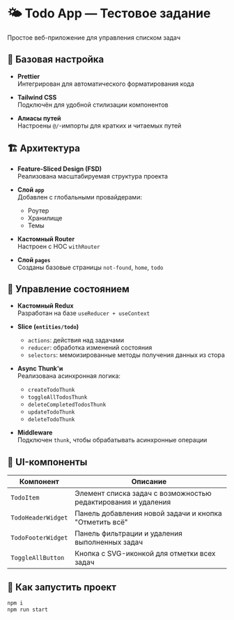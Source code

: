 # 🌤️ Todo App — Тестовое задание 

Простое веб-приложение для управления списком задач

## 🔧 Базовая настройка

- **Prettier**  
  Интегрирован для автоматического форматирования кода

- **Tailwind CSS**  
  Подключён для удобной стилизации компонентов

- **Алиасы путей**  
  Настроены `@/`-импорты для кратких и читаемых путей

## 🏗️ Архитектура

- **Feature-Sliced Design (FSD)**  
  Реализована масштабируемая структура проекта

- **Слой `app`**  
  Добавлен с глобальными провайдерами:
  - Роутер
  - Хранилище
  - Темы

- **Кастомный Router**  
  Настроен с HOC `withRouter`

- **Слой `pages`**  
  Созданы базовые страницы `not-found`, `home`, `todo`

## 🔄 Управление состоянием

- **Кастомный Redux**  
  Разработан на базе `useReducer + useContext`

- **Slice (`entities/todo`)**  
  - `actions`: действия над задачами
  - `reducer`: обработка изменений состояния
  - `selectors`: мемоизированные методы получения данных из стора

- **Async Thunk'и**  
  Реализована асинхронная логика:
  - `createTodoThunk`
  - `toggleAllTodosThunk`
  - `deleteCompletedTodosThunk`
  - `updateTodoThunk`
  - `deleteTodoThunk`

- **Middleware**  
  Подключен `thunk`, чтобы обрабатывать асинхронные операции


## 🎨 UI-компоненты

| Компонент           | Описание                                      |
|---------------------|-----------------------------------------------|
| `TodoItem`          | Элемент списка задач с возможностью редактирования и удаления |
| `TodoHeaderWidget`  | Панель добавления новой задачи и кнопка "Отметить всё" |
| `TodoFooterWidget`  | Панель фильтрации и удаления выполненных задач |
| `ToggleAllButton`   | Кнопка с SVG-иконкой для отметки всех задач   |

## 🚀 Как запустить проект

```bash
npm i
npm run start
